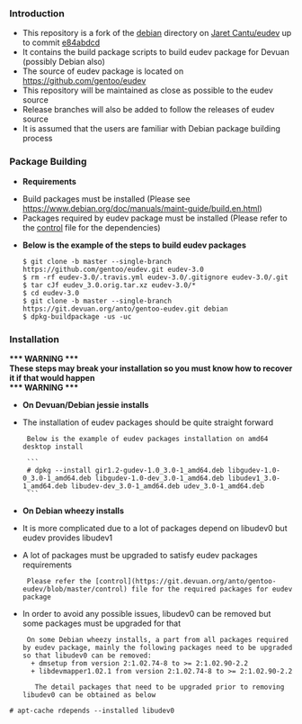### **Introduction** ###
 * This repository is a fork of the [debian](https://git.devuan.org/jaretcantu/eudev/tree/master/debian) directory on [Jaret Cantu/eudev](https://git.devuan.org/jaretcantu/eudev) up to commit [e84abdcd](https://git.devuan.org/jaretcantu/eudev/commit/e84abdcd604425412a8542fe9ce44b6b2b7c99f2)
 * It contains the build package scripts to build eudev package for Devuan (possibly Debian also)
 * The source of eudev package is located on https://github.com/gentoo/eudev
 * This repository will be maintained as close as possible to the eudev source
 * Release branches will also be added to follow the releases of eudev source
 * It is assumed that the users are familiar with Debian package building process

### **Package Building** ###
* **Requirements**
 - Build packages must be installed (Please see https://www.debian.org/doc/manuals/maint-guide/build.en.html)
 - Packages required by eudev package must be installed (Please refer to the [control](https://git.devuan.org/anto/gentoo-eudev/blob/master/control) file for the dependencies)
* **Below is the example of the steps to build eudev packages**

   ```
   $ git clone -b master --single-branch https://github.com/gentoo/eudev.git eudev-3.0 
   $ rm -rf eudev-3.0/.travis.yml eudev-3.0/.gitignore eudev-3.0/.git
   $ tar cJf eudev_3.0.orig.tar.xz eudev-3.0/*
   $ cd eudev-3.0
   $ git clone -b master --single-branch https://git.devuan.org/anto/gentoo-eudev.git debian
   $ dpkg-buildpackage -us -uc
   ```

### **Installation** ###
__*** WARNING ***__   
**These steps may break your installation so you must know how to recover it if that would happen**   
__*** WARNING ***__

* **On Devuan/Debian jessie installs**
 - The installation of eudev packages should be quite straight forward
 
        Below is the example of eudev packages installation on amd64 desktop install

        ```
        # dpkg --install gir1.2-gudev-1.0_3.0-1_amd64.deb libgudev-1.0-0_3.0-1_amd64.deb libgudev-1.0-dev_3.0-1_amd64.deb libudev1_3.0-1_amd64.deb libudev-dev_3.0-1_amd64.deb udev_3.0-1_amd64.deb
        ```

* **On Debian wheezy installs**
 - It is more complicated due to a lot of packages depend on libudev0 but eudev provides libudev1
 - A lot of packages must be upgraded to satisfy eudev packages requirements
 
        Please refer the [control](https://git.devuan.org/anto/gentoo-eudev/blob/master/control) file for the required packages for eudev package
  
 - In order to avoid any possible issues, libudev0 can be removed but some packages must be upgraded for that
 
        On some Debian wheezy installs, a part from all packages required by eudev package, mainly the following packages need to be upgraded so that libudev0 can be removed:
         + dmsetup from version 2:1.02.74-8 to >= 2:1.02.90-2.2
         + libdevmapper1.02.1 from version 2:1.02.74-8 to >= 2:1.02.90-2.2
  
          The detail packages that need to be upgraded prior to removing libudev0 can be obtained as below
  ```
  # apt-cache rdepends --installed libudev0
  ```